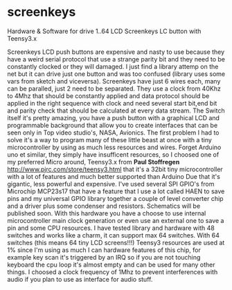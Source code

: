 screenkeys
==========

Hardware & Software for drive 1..64 LCD Screenkeys LC button with Teensy3.x

Screenkeys LCD push buttons are expensive and nasty to use because they have a weird serial protocol that use a strange parity bit
and they need to be constantly clocked or they will damaged. I just find a library attemp on the net but it can drive just one button
and was too confused (library uses some vars from sketch and viceversa).
Screenkeys have just 6 wires each, many can be paralled, just 2 need to be separated. They use a clock from 40Khz to 4Mhz that should be constantly
applied and data protocol should be applied in the right sequence with clock and need several start bit,end bit and parity check
that should be calculated at every data stream.
The Switch itself it's pretty amazing, you have a push button with a graphical LCD and programmable background that allow you
to create interfaces that can be seen only in Top video studio's, NASA, Avionics.
The first problem I had to solve it's a way to program many of these little beast at once with a tiny microcontroller by using
as much less resources and wires. Forget Arduino uno et similar, they simply have insufficent resources, so I choosed one
of my preferred Micro around, Teensy3.x from <b>Paul Stoffregen</b> http://www.pjrc.com/store/teensy3.html that it's a 32bit
tiny microcontroller with a lot of features and much better supported than Arduino Due that it's gigantic, less powerful and expensive.
I've used several SPI GPIO's from Microchip MCP23s17 that have a feature that I use a lot called HAEN to save pins and my universal
GPIO library together a couple of level converter chip and a driver plus some condenser and resistors. Schematics will be published soon.
With this hardware you have a choose to use internal microcontroller main clock generation or even use an external one to save a pin and some CPU resources.
I have tested library and hardware with 48 switches and works like a charm, it can support max 64 switches.
With 64 switches (this means 64 tiny LCD screens!!!) Teensy3 resources are used at 1% since I'm using as much I can hardware features
of this chip, for example key scan it's triggered by an IRQ so if you are not touching keyboard the cpu loop it's almost empty
and can be used for many other things.
I choosed a clock frequency of 1Mhz to prevent interferences with audio if you plan to use as interface for audio stuff.

